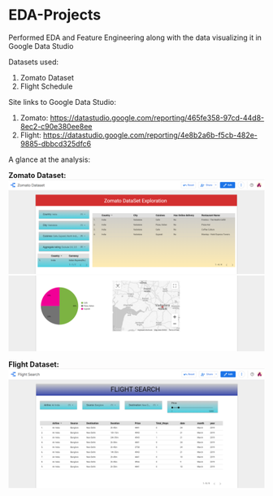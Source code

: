 # EDA-Projects
Performed EDA and Feature Engineering along with the data visualizing it in Google Data Studio

Datasets used:
1) Zomato Dataset
2) Flight Schedule

Site links to Google Data Studio:
1) Zomato: https://datastudio.google.com/reporting/465fe358-97cd-44d8-8ec2-c90e380ee8ee
2) Flight: https://datastudio.google.com/reporting/4e8b2a6b-f5cb-482e-9885-dbbcd325dfc6

A glance at the analysis:

**Zomato Dataset:**
![Zomato Dataset:GDS](Images/Screenshot_38.png)
![Zomato Dataset:GDS](Images/Screenshot_39.png)


**Flight Dataset:**
![Flight Dataset:GDS](Images/Screenshot_40.png)
